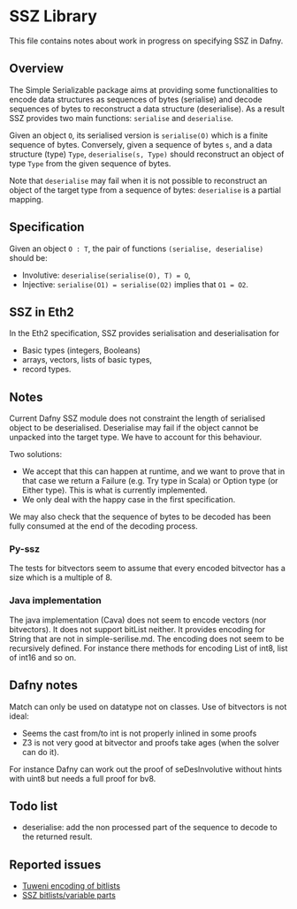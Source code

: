 
# SSZ Library

This file contains notes about work in progress on specifying SSZ in Dafny.

## Overview

The Simple Serializable package aims at providing some functionalities to encode data structures as sequences of bytes (serialise) and decode sequences of bytes to reconstruct a data structure (deserialise).
As a result SSZ provides two main functions: `serialise` and `deserialise`.

Given an object `O`, its serialised version is `serialise(O)` which is a finite sequence of bytes.
Conversely, given a sequence of bytes `s`, and a data structure (type) `Type`, `deserialise(s, Type)` should reconstruct an object of type `Type` from the given sequence of bytes.

Note that `deserialise` may fail when it is not possible to reconstruct an object of the target type from a sequence of bytes: `deserialise` is a partial mapping.

## Specification

Given an object `O : T`, the pair of functions `(serialise, deserialise)` should be:

* Involutive: `deserialise(serialise(O), T) = O`,
* Injective: `serialise(O1) = serialise(O2)` implies that `O1 = O2`.

## SSZ in Eth2

In the Eth2 specification, SSZ provides serialisation and deserialisation for

* Basic types (integers, Booleans)
* arrays, vectors, lists of basic types,
* record types.

## Notes

Current Dafny SSZ module does not constraint the length of serialised object to be deserialised.
Deserialise may fail if the object cannot be unpacked into the target type.
We have to account for this behaviour.

Two solutions:

* We accept that this can happen at runtime, and we want to prove that in that case we return a Failure (e.g. Try type in Scala) or Option type (or Either type).
This is what is currently implemented.
* We only deal with the happy case in the first specification.

We may also check that the sequence of bytes to be decoded has been fully consumed at the end of the decoding process.

### Py-ssz

The tests for bitvectors seem to assume that every encoded bitvector has a size which is a multiple of 8.

### Java implementation

The java implementation (Cava) does not seem to encode vectors (nor bitvectors).
It does not support bitList neither.
It provides encoding for String that are not in simple-serilise.md.
The encoding does not seem to be recursively defined. For instance there methods
for encoding List of int8, list of int16 and so on.

## Dafny notes

Match can only be used on datatype not on classes.
Use of bitvectors is not ideal:

* Seems the cast from/to int is not properly inlined in some proofs
* Z3 is not very good at bitvector and proofs take ages (when the solver can do it).

For instance Dafny can work out the proof of seDesInvolutive without hints with uint8 but needs a full proof for bv8.

## Todo list

* deserialise: add the non processed part of the sequence to decode to the returned result.

## Reported issues

* [Tuweni encoding of bitlists](https://github.com/apache/incubator-tuweni/issues/49#issue-571773400)
* [SSZ bitlists/variable parts](https://github.com/ethereum/eth2.0-specs/issues/1630#issue-571003824)
